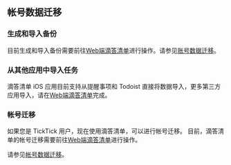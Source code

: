 ## 帐号数据迁移


### 生成和导入备份
目前生成和导入备份需要前往[Web端滴答清单](https://dida365.com/)进行操作。请参见[账号数据迁移](guide-dd/web/data.md)。


### 从其他应用中导入任务

滴答清单 iOS 应用目前支持从提醒事项和 Todoist 直接将数据导入，更多第三方应用导入，请在[Web端滴答清单](https://dida365.com/)完成。

### 帐号迁移

如果您是 TickTick 用户，现在使用滴答清单，可以进行帐号迁移。 目前，滴答清单的帐号迁移需要前往[Web端滴答清单](https://dida365.com/)进行操作。

请参见[帐号数据迁移](guide-dd/web/data.md)。